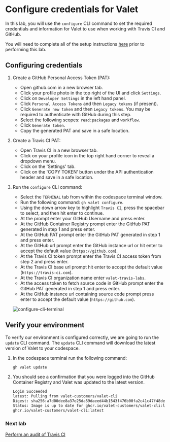 # Configure credentials for Valet

In this lab, you will use the `configure` CLI command to set the required credentials and information for Valet to use when working with Travis CI and GitHub.

You will need to complete all of the setup instructions [here](./readme.md#configure-your-codespace) prior to performing this lab.

## Configuring credentials

1. Create a GitHub Personal Access Token (PAT):
    - Open github.com in a new browser tab.
    - Click your profile photo in the top right of the UI and click `Settings`.
    - Click on `Developer Settings` in the left hand panel.
    - Click `Personal Access Tokens` and then `Legacy tokens` (if present).
    - Click `Generate new token` and then `Legacy tokens`. You may be required to authenticate with GitHub during this step.
    - Select the following scopes: `read:packages` and `workflow`.
    - Click `Generate token`.
    - Copy the generated PAT and save in a safe location.

3. Create a Travis CI PAT:
    - Open Travis CI in a new browser tab.
    - Click on your profile icon in the top right hand corner to reveal a dropdown menu.
    - Click on the 'Settings' tab.
    - Click on the 'COPY TOKEN' button under the API authentication header and save in a safe location.

2. Run the `configure` CLI command:
    - Select the `TERMINAL` tab from within the codespace terminal window.
    - Run the following command: `gh valet configure`.
    - Using the down arrow key to highlight `Travis CI`, press the spacebar to select, and then hit enter to continue.
    - At the prompt enter your GitHub Username and press enter.
    - At the GitHub Container Registry prompt enter the GitHub PAT generated in step 1 and press enter.
    - At the GitHub PAT prompt enter the GitHub PAT generated in step 1 and press enter.
    - At the GitHub url prompt enter the GitHub instance url or hit enter to accept the default value (`https://github.com`).
    - At the Travis CI token prompt enter the Travis CI access token from step 2 and press enter.
    - At the Travis CI base url prompt hit enter to accept the default value (`https://travis-ci.com`).
    - At the Travis CI organization name enter `valet-travis-labs`.
    - At the access token to fetch source code in GitHub prompt enter the GitHub PAT generated in step 1 and press enter.
    - At the GitHub instance url containing source code prompt press enter to accept the default value (`https://github.com`).
   
    ![configure-cli-terminal](https://user-images.githubusercontent.com/19557880/189158118-833e46c3-b3f5-49e8-8f20-63d1607b0d8c.png)
    
## Verify your environment

To verify our environment is configured correctly, we are going to run the `update` CLI command. The `update` CLI command will download the latest version of Valet to your codespace.

1. In the codespace terminal run the following command:

   ```bash
   gh valet update
   ```

2. You should see a confirmation that you were logged into the GitHub Container Registry and Valet was updated to the latest version.

   ```bash
   Login Succeeded
   latest: Pulling from valet-customers/valet-cli
   Digest: sha256:a7d00dee8a37e25da59daeed44b1543f476b00fa2c41c47f48deeaf34a215bbb
   Status: Image is up to date for ghcr.io/valet-customers/valet-cli:latest
   ghcr.io/valet-customers/valet-cli:latest
   ```

### Next lab

[Perform an audit of Travis CI](./2-audit.md)

